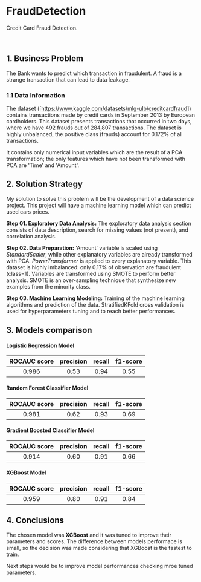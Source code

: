 # FraudDetection
Credit Card Fraud Detection.

<br>

## 1. Business Problem

The Bank wants to predict which transaction in fraudulent. 
A fraud is a strange transaction that can lead to data leakage. 

### 1.1 Data Information
The dataset ([https://www.kaggle.com/datasets/mlg-ulb/creditcardfraud]) contains transactions made by credit cards in September 2013 by European cardholders.
This dataset presents transactions that occurred in two days, where we have 492 frauds out of 284,807 transactions. The dataset is highly unbalanced, the positive class (frauds) account for 0.172% of all transactions.

It contains only numerical input variables which are the result of a PCA transformation; the only features which have not been transformed with PCA are 'Time' and 'Amount'.


## 2. Solution Strategy

My solution to solve this problem will be the development of a data science project. This project will have a machine learning model which can predict used cars prices.

**Step 01. Exploratory Data Analysis:** The exploratory data analysis section consists of data description, search for missing values (not present), and correlation analysis. 

**Step 02. Data Preparation:** 
'Amount' variable is scaled using *StandardScaler*, while other explanatory variables are already transformed with PCA.
*PowerTransformer* is applied to every explanatory variable.
This dataset is highly imbalanced: only 0.17% of observation are fraudulent (class=1). Variables are transformed using SMOTE to perform better analysis. 
SMOTE is an over-sampling technique that synthesize new examples from the minority class.

**Step 03. Machine Learning Modeling:** Training of the machine learning algorithms and prediction of the data. StratifiedKFold cross validation is used for hyperparameters tuning and to reach better performances.  


## 3. Models comparison

#### Logistic Regression Model

|  ROCAUC score |    precision  |     recall    |    f1-score   |
|:-------------:|:-------------:|:-------------:|:-------------:|
|     0.986     |      0.53     |     0.94      |     0.55      |


#### Random Forest Classifier Model

|  ROCAUC score |    precision  |     recall    |    f1-score   |
|:-------------:|:-------------:|:-------------:|:-------------:|
|     0.981     |      0.62     |     0.93      |     0.69      |


#### Gradient Boosted Classifier Model

|  ROCAUC score |    precision  |     recall    |    f1-score   |
|:-------------:|:-------------:|:-------------:|:-------------:|
|     0.914     |      0.60     |     0.91      |     0.66      |

#### XGBoost Model

|  ROCAUC score |    precision  |     recall    |    f1-score   |
|:-------------:|:-------------:|:-------------:|:-------------:|
|     0.959     |      0.80     |     0.91      |     0.84      |



## 4. Conclusions

The chosen model was **XGBoost** and it was tuned to improve their parameters and scores.
The difference between models performace is small, so the decision was made considering that XGBoost is the fastest to train. 

Next steps would be to improve model performances checking mroe tuned parameters.
